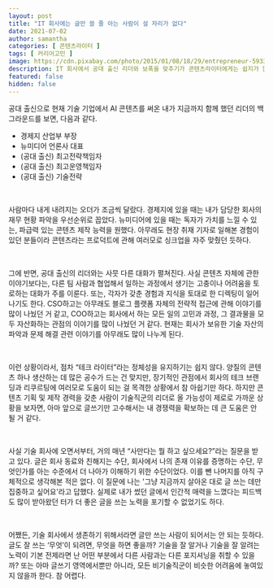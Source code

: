 ```yaml
---
layout: post
title: "IT 회사에는 글만 쓸 줄 아는 사람이 설 자리가 없다"
date: 2021-07-02
author: samantha
categories: [ 콘텐츠라이터 ]
tags: [ 커리어고민 ]
image: https://cdn.pixabay.com/photo/2015/01/08/18/29/entrepreneur-593357_1280.jpg
description: IT 회사에서 공대 출신 리더와 보폭을 맞추기가 콘텐츠라이터에게는 쉽지가 않았다. 매체로 다시 돌아가는 게 아닌 한, 글도 잘 쓰는 '무엇'이 될 필요가 있다. 이 무엇은 어떤 직군으로 채워 넣어야 할지가 고민이다.
featured: false
hidden: false
---
```



공대 출신으로 현재 기술 기업에서 AI 콘텐츠를 써온 내가 지금까지 함께 했던 리더의 백그라운드를 보면, 다음과 같다.

- 경제지 산업부 부장
- 뉴미디어 언론사 대표
- (공대 출신) 최고전략책임자
- (공대 출신) 최고운영책임자
- (공대 출신) 기술전략

<br/>

사람마다 내게 내려지는 오더가 조금씩 달랐다. 경제지에 있을 때는 내가 담당한 회사의 재무 현황 파악을 우선순위로 꼽았다. 뉴미디어에 있을 때는 독자가 가치를 느낄 수 있는, 파급력 있는 콘텐츠 제작 능력을 원했다. 아무래도 현장 취재 기자로 일해본 경험이 있던 분들이라 콘텐츠라는 프로덕트에 관해 여러모로 싱크업을 자주 맞췄던 듯하다.

<br/>

그에 반면, 공대 출신의 리더와는 사뭇 다른 대화가 펼쳐진다. 사실 콘텐츠 자체에 관한 이야기보다는, 다른 팀 사람과 협업해서 일하는 과정에서 생기는 고충이나 어려움을 토로하는 대화가 주를 이룬다. 또는, 각자가 갖춘 경험과 지식을 토대로 한 디렉팅이 일어나기도 한다. CSO하고는 아무래도 블로그 플랫폼 자체의 전략적 접근에 관해 이야기를 많이 나눴던 거 같고, COO하고는 회사에서 하는 모든 일의 고민과 과정, 그 결과물을 모두 자산화하는 관점의 이야기를 많이 나눴던 거 같다. 현재는 회사가 보유한 기술 자산의 파악과 문제 해결 관련 이야기를 아무래도 많이 나누게 된다.

<br/>

이런 상황이라서, 점차 “테크 라이터”라는 정체성을 유지하기는 쉽지 않다. 양질의 콘텐츠 하나 생산하는 데 많은 공수가 드는 건 맞지만, 장기적인 관점에서 회사의 테크 브랜딩과 리쿠르팅에 여러모로 도움이 되는 걸 목격한 상황에서 참 아쉽기만 하다. 하지만 콘텐츠 기획 및 제작 경력을 갖춘 사람이 기술직군의 리더로 올 가능성이 제로로 가까운 상황을 보자면, 아마 앞으로 글쓰기만 고수해서는 내 경쟁력을 확보하는 데 큰 도움은 안 될 거 같다.

<br/>

사실 기술 회사에 오면서부터, 거의 매년 “사만다는 뭘 하고 싶으세요?”라는 질문을 받고 있다. 글은 회사 동료와 친해지는 수단, 회사에서 나의 존재 이유를 증명하는 수단, 무엇인가를 아는 수준에서 더 나아가 이해하기 위한 수단이었다. 이를 뺀 나머지를 아직 구체적으로 생각해본 적은 없다. 이 질문에 나는 '그냥 지금까지 살아온 대로 글 쓰는 데만 집중하고 싶어요'라고 답했다. 실제로 내가 썼던 글에서 인간적 매력을 느꼈다는 피드백도 많이 받아왔던 터가 더 좋은 글을 쓰는 노력을 포기할 수 없었기도 하다.

<br/>

어쨌든, 기술 회사에서 생존하기 위해서라면 글만 쓰는 사람이 되어서는 안 되는 듯하다. 글도 잘 쓰는 ‘무엇’이 되려면, 무엇을 하면 좋을까? 기술을 잘 알거나 기술을 잘 알려는 노력이 기본 전제라면 난 어떤 부분에서 다른 사람과는 다른 포지셔닝을 취할 수 있을까? 또는 아마 글쓰기 영역에서뿐만 아니라, 모든 비기술직군이 비슷한 어려움에 놓여있지 않을까 한다. 참 어렵다.
